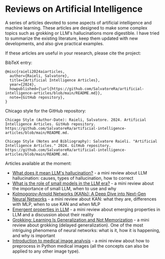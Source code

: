 # Reviews on Artificial Intelligence

A series of articles devoted to some aspects of artificial intelligence and machine learning. These articles are designed to make some complex topics such as grokking or LLM's hallucinations more digestible. I have tried to summarize the existing literature, keep them updated with new developments, and also give practical examples. 

If these articles are useful in your research, please cite the project: 

BibTeX  entry:

```
@misc{raieli2024aiarticles,
  author={Raieli, Salvatore},
  title={Artificial Intelligence Articles},
  year={2024},
  howpublished={\url{https://github.com/SalvatoreRa/artificial-intelligence-articles/blob/main/README.md}},
  note={GitHub repository},
}

```

Chicago style for the GitHub repository:
```
Chicago Style (Author-Date): Raieli, Salvatore. 2024. Artificial Intelligence Articles. GitHub repository. https://github.com/SalvatoreRa/artificial-intelligence-articles/blob/main/README.md.

Chicago Style (Notes and Bibliography): Salvatore Raieli. "Artificial Intelligence Articles." 2024. GitHub repository. https://github.com/SalvatoreRa/artificial-intelligence-articles/blob/main/README.md.

```


Articles available at the moment:
* [What does it mean LLM's hallucination?](https://github.com/SalvatoreRa/artificial-intelligence-articles/blob/main/articles/LLM_hallucinations.md) - a mini review about LLM hallucination: causes, types of hallucination, how to correct
* [What is the role of small models in the LLM era?](https://github.com/SalvatoreRa/artificial-intelligence-articles/blob/main/articles/Small_LLM.md) - a mini review about the importance of small LLM, when to use and why
* [Kolmogorov-Arnold Networks (KANs): A Deep Dive into Next-Gen Neural Networks](https://github.com/SalvatoreRa/artificial-intelligence-articles/blob/main/articles/deep_dive_KAN.md) - a mini review about KAN: what they are, differences with MLP, when to use KAN and when MLP
* [Emergent properties in LLM](https://github.com/SalvatoreRa/artificial-intelligence-articles/blob/main/articles/emergent_properties.md) - a mini review about emerging properties in LLM and a discussion about their reality
* [Grokking: Learning Is Generalization and Not Memorization](https://github.com/SalvatoreRa/artificial-intelligence-articles/blob/main/articles/grokking.md) - a mini review about grokking (delayed generalization). One of the most intriguing phenomena of neural networks: what is it, how it is happening, and why is important
* [Introduction to medical image analysis](https://github.com/SalvatoreRa/artificial-intelligence-articles/blob/main/articles/introduction_medical_image.md) - a mini review about how to preprocess in Python medical images (all the concepts can also be applied to any other image type).
